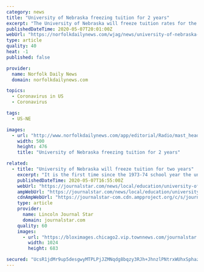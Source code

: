 ```yaml
---
category: news
title: "University of Nebraska freezing tuition for 2 years"
excerpt: "The University of Nebraska will freeze tuition rates for the next two school years, citing the financial hardship many students and their families face in the"
publishedDateTime: 2020-05-07T20:01:00Z
webUrl: "https://norfolkdailynews.com/wjag/news/university-of-nebraska-freezing-tuition-for-2-years/article_22c4655e-9092-11ea-a130-6f8419b2036d.html"
type: article
quality: 40
heat: -1
published: false

provider:
  name: Norfolk Daily News
  domain: norfolkdailynews.com

topics:
  - Coronavirus in US
  - Coronavirus

tags:
  - US-NE

images:
  - url: "http://www.norfolkdailynews.com/app/editorial/Radio/mast_heads/Lite-97--KEXL-logo.png"
    width: 500
    height: 476
    title: "University of Nebraska freezing tuition for 2 years"

related:
  - title: "University of Nebraska will freeze tuition for two years"
    excerpt: "It is the first time since the 1973-74 school year the university has done such a freeze, NU President Ted Carter said."
    publishedDateTime: 2020-05-07T16:55:00Z
    webUrl: "https://journalstar.com/news/local/education/university-of-nebraska-will-freeze-tuition-for-two-years/article_8e7a884d-94e0-5ab3-af97-8978b38ca0b1.html"
    ampWebUrl: "https://journalstar.com/news/local/education/university-of-nebraska-will-freeze-tuition-for-two-years/article_8e7a884d-94e0-5ab3-af97-8978b38ca0b1.amp.html"
    cdnAmpWebUrl: "https://journalstar-com.cdn.ampproject.org/c/s/journalstar.com/news/local/education/university-of-nebraska-will-freeze-tuition-for-two-years/article_8e7a884d-94e0-5ab3-af97-8978b38ca0b1.amp.html"
    type: article
    provider:
      name: Lincoln Journal Star
      domain: journalstar.com
    quality: 60
    images:
      - url: "https://bloximages.chicago2.vip.townnews.com/journalstar.com/content/tncms/assets/v3/editorial/e/3b/e3be0050-7dc4-5a44-b05c-dbe940a805e8/5e17984f4cde4.image.jpg?resize=1024%2C683"
        width: 1024
        height: 683

secured: "UcsR1jdMr9up5desgwyMTPLPjJZMNqdg8bqzy3RJh+JhnzlPNtrxWUhxSphazmmm59fGCJr3bKaSteyriBIdQYpOp2OufhcxvINRfESqKTbMpJ0Aod2XO1tmk+1pUql5/2kSxjcOAGHYcQxjG7h24pyYvccGlKluuwo2mBVIx/Ugz0DRzO+9EZhCS1jIAipccI6WFQ8A5kpDfRPc/D6qTRPOTcNWU4Qzsvn/kBW4o+CfzVmq9k1Ce2LBNoxRqCcEuFLHi1hEBxBc/SdPZ6tYoNz/gXrK9TlfE5u4iiXiBJhOknrhDthRlSZ+O+w0Kyli;gYBlOGLvmfxhfel0LL7L8A=="
---
```


